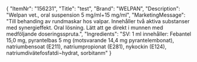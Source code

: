 {
  "ItemNr": "156231",
  "Title": "test",
  "Brand": "WELPAN",
  "Description": "Welpan vet., oral suspension 5 mg/ml+15 mg/ml",
  "MarketingMessage": "Till behanding av rundmaskar hos valpar. Innehåller två aktiva substanser med synergieffekt. Oral lösning. Lätt att ge direkt i munnen med medföljande doseringsspruta.",
  "Ingredients": "SV: 1 ml innehåller: Febantel 15,0 mg, pyrantelbas 5 mg (motsvarande 14,4 mg pyrantelembonat), natriumbensoat (E211), natriumpropionat (E281), nykockin (E124), natriumdivätefosfatdi¬hydrat, sorbitanm"
}